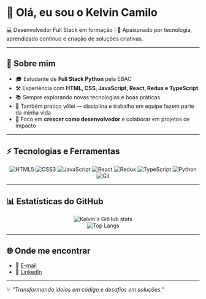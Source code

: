 # 👋 Olá, eu sou o Kelvin Camilo  

💻 Desenvolvedor Full Stack em formação | 🚀 Apaixonado por tecnologia, aprendizado contínuo e criação de soluções criativas.  

---

## 🌟 Sobre mim  
- 🎓 Estudante de **Full Stack Python** pela EBAC  
- 🛠️ Experiência com **HTML, CSS, JavaScript, React, Redux e TypeScript**  
- 📚 Sempre explorando novas tecnologias e boas práticas  
- 🏐 Também pratico vôlei — disciplina e trabalho em equipe fazem parte da minha vida  
- 🎯 Foco em **crescer como desenvolvedor** e colaborar em projetos de impacto  

---

## ⚡ Tecnologias e Ferramentas  
<div align="center">
  
![HTML5](https://img.shields.io/badge/-HTML5-E34F26?style=flat&logo=html5&logoColor=white)
![CSS3](https://img.shields.io/badge/-CSS3-1572B6?style=flat&logo=css3&logoColor=white)
![JavaScript](https://img.shields.io/badge/-JavaScript-F7DF1E?style=flat&logo=javascript&logoColor=black)
![React](https://img.shields.io/badge/-React-61DAFB?style=flat&logo=react&logoColor=black)
![Redux](https://img.shields.io/badge/-Redux-764ABC?style=flat&logo=redux&logoColor=white)
![TypeScript](https://img.shields.io/badge/-TypeScript-3178C6?style=flat&logo=typescript&logoColor=white)
![Python](https://img.shields.io/badge/-Python-3776AB?style=flat&logo=python&logoColor=white)
![Git](https://img.shields.io/badge/-Git-F05032?style=flat&logo=git&logoColor=white)

</div>

---

## 📊 Estatísticas do GitHub  
<div align="center">

![Kelvin's GitHub stats](https://github-readme-stats.vercel.app/api?username=kellzero&show_icons=true&theme=tokyonight)  
![Top Langs](https://github-readme-stats.vercel.app/api/top-langs/?username=kellzero&layout=compact&theme=tokyonight)

</div>

---

## 🌐 Onde me encontrar  
- 📩 [E-mail](mailto:kellzer01@gmail.com)  
- 💼 [LinkedIn](https://www.linkedin.com/in/kelvin-camilofullstack/)  

---

✨ _"Transformando ideias em código e desafios em soluções."_  
